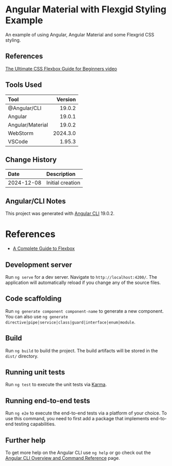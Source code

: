 # Angular Material with Flexgid Styling Example
An example of using Angular, Angular Material and some Flexgrid CSS styling.
## References
[The Ultimate CSS Flexbox Guide for Beginners video](https://www.youtube.com/watch?v=E1T_tjgaCqU)
## Tools Used

| Tool             |  Version |
|:-----------------|---------:|
| @Angular/CLI     |   19.0.2 |
| Angular          |   19.0.1 |
| Angular/Material |   19.0.2 |
| WebStorm         | 2024.3.0 |
| VSCode           |   1.95.3 |

## Change History

| Date       | Description                                   |
|:-----------|:----------------------------------------------|
| 2024-12-08 | Initial creation                              |

## Angular/CLI Notes
This project was generated with [Angular CLI](https://github.com/angular/angular-cli)  19.0.2.

# References
* [A Complete Guide to Flexbox](https://css-tricks.com/snippets/css/a-guide-to-flexbox/)
## Development server

Run `ng serve` for a dev server. Navigate to `http://localhost:4200/`. The application will automatically reload if you change any of the source files.

## Code scaffolding

Run `ng generate component component-name` to generate a new component. You can also use `ng generate directive|pipe|service|class|guard|interface|enum|module`.

## Build

Run `ng build` to build the project. The build artifacts will be stored in the `dist/` directory.

## Running unit tests

Run `ng test` to execute the unit tests via [Karma](https://karma-runner.github.io).

## Running end-to-end tests

Run `ng e2e` to execute the end-to-end tests via a platform of your choice. To use this command, you need to first add a package that implements end-to-end testing capabilities.

## Further help

To get more help on the Angular CLI use `ng help` or go check out the [Angular CLI Overview and Command Reference](https://angular.io/cli) page.
